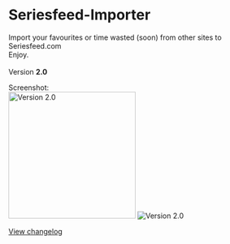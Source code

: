 # Seriesfeed-Importer
Import your favourites or time wasted (soon) from other sites to Seriesfeed.com
<BR/>
Enjoy.
<BR/><BR/>
Version <strong>2.0</strong>

Screenshot:<BR/>
<img src="https://raw.githubusercontent.com/TomONeill/Seriesfeed-Importer/master/Screenshots/v1.1-1.png" alt="Version 2.0" width="250px" />
![Version 2.0](https://raw.githubusercontent.com/TomONeill/Seriesfeed-Importer/master/Screenshots/v2.0-2.png "Version 2.0")

<A HREF="https://raw.githubusercontent.com/TomONeill/Seriesfeed-Importer/master/Changelog.txt">View changelog</A>
